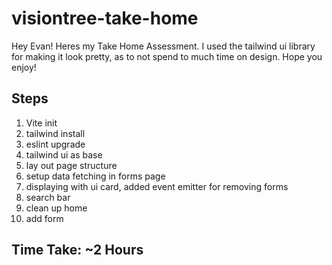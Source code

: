 # visiontree-take-home

Hey Evan! Heres my Take Home Assessment. I used the tailwind ui library for making it look pretty, as to not spend to much time on design. Hope you enjoy!

## Steps

1. Vite init
2. tailwind install
3. eslint upgrade
4. tailwind ui as base
5. lay out page structure
6. setup data fetching in forms page
7. displaying with ui card, added event emitter for removing forms
8. search bar
9. clean up home
10. add form

## Time Take: ~2 Hours
